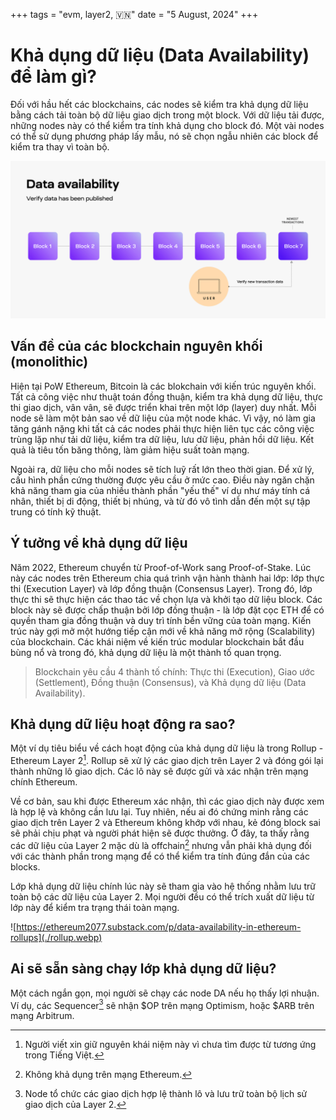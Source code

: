 +++
tags = "evm, layer2, 🇻🇳"
date = "5 August, 2024"
+++

# Khả dụng dữ liệu (Data Availability) để làm gì?

Đối với hầu hết các blockchains, các nodes sẽ kiểm tra khả dụng dữ liệu bằng cách tải toàn bộ dữ liệu giao dịch trong một block. Với dữ liệu tải được, những nodes này có thể kiểm tra tính khả dụng cho block đó. Một vài nodes có thể sử dụng phương pháp lấy mẫu, nó sẽ chọn ngẫu nhiên các block để kiểm tra thay vì toàn bộ.

![Data Availability from Celestia.](./data-availability.png)

## Vấn đề của các blockchain nguyên khối (monolithic)

Hiện tại PoW Ethereum, Bitcoin là các blokchain với kiến trúc nguyên khối. Tất cả công việc như thuật toán đồng thuận, kiểm tra khả dụng dữ liệu, thực thi giao dịch, vân vân, sẽ được triển khai trên một lớp (layer) duy nhất. Mỗi node sẽ làm một bản sao về dữ liệu của một node khác. Vì vậy, nó làm gia tăng gánh nặng khi tất cả các nodes phải thực hiện liên tục các công việc trùng lặp như tải dữ liệu, kiểm tra dữ liệu, lưu dữ liệu, phản hồi dữ liệu. Kết quả là tiêu tốn băng thông, làm giảm hiệu suất toàn mạng.

Ngoài ra, dữ liệu cho mỗi nodes sẽ tích luỹ rất lớn theo thời gian. Để xử lý, cấu hình phần cứng thường được yêu cầu ở mức cao. Điều này ngăn chặn khả năng tham gia của nhiều thành phần "yếu thế" ví dụ như máy tính cá nhân, thiết bị di động, thiết bị nhúng, và từ đó vô tình dẫn đến một sự tập trung có tính kỹ thuật.

## Ý tưởng về khả dụng dữ liệu

Năm 2022, Ethereum chuyển từ Proof-of-Work sang Proof-of-Stake. Lúc này các nodes trên Ethereum chia quá trình vận hành thành hai lớp: lớp thực thi (Execution Layer) và lớp đồng thuận (Consensus Layer). Trong đó, lớp thực thi sẽ thực hiện các thao tác về chọn lựa và khởi tạo dữ liệu block. Các block này sẽ được chấp thuận bởi lớp đồng thuận - là lớp đặt cọc ETH để có quyền tham gia đồng thuận và duy trì tính bền vững của toàn mạng. Kiến trúc này gợi mở một hướng tiếp cận mới về khả năng mở rộng (Scalability) của blockchain. Các khái niệm về kiến trúc modular blockchain bắt đầu bùng nổ và trong đó, khả dụng dữ liệu là một thành tố quan trọng.

> Blockchain yêu cầu 4 thành tố chính: Thực thi (Execution), Giao ước (Settlement), Đồng thuận (Consensus), và Khả dụng dữ liệu (Data Availability).

## Khả dụng dữ liệu hoạt động ra sao?

Một ví dụ tiêu biểu về cách hoạt động của khả dụng dữ liệu là trong Rollup - Ethereum Layer 2[^1]. Rollup sẽ xử lý các giao dịch trên Layer 2 và đóng gói lại thành những lô giao dịch. Các lô này sẽ được gửi và xác nhận trên mạng chính Ethereum.

Về cơ bản, sau khi được Ethereum xác nhận, thì các giao dịch này được xem là hợp lệ và không cần lưu lại. Tuy nhiên, nếu ai đó chứng minh rằng các giao dịch trên Layer 2 và Ethereum không khớp với nhau, kẻ đóng block sai sẽ phải chịu phạt và người phát hiện sẽ được thưởng. Ở đây, ta thấy rằng các dữ liệu của Layer 2 mặc dù là offchain[^2] nhưng vẫn phải khả dụng đối với các thành phần trong mạng để có thể kiểm tra tính đúng đắn của các blocks.

Lớp khả dụng dữ liệu chính lúc này sẽ tham gia vào hệ thống nhằm lưu trữ toàn bộ các dữ liệu của Layer 2. Mọi người đều có thể trích xuất dữ liệu từ lớp này để kiểm tra trạng thái toàn mạng.

[^1]: Người viết xin giữ nguyên khái niệm này vì chưa tìm được từ tương ứng trong Tiếng Việt.
[^2]: Không khả dụng trên mạng Ethereum.

![https://ethereum2077.substack.com/p/data-availability-in-ethereum-rollups](./rollup.webp)

## Ai sẽ sẵn sàng chạy lớp khả dụng dữ liệu?

Một cách ngắn gọn, mọi người sẽ chạy các node DA nếu họ thấy lợi nhuận. Ví dụ, các Sequencer[^3] sẽ nhận \$OP trên mạng Optimism, hoặc \$ARB trên mạng Arbitrum.

[^3]: Node tổ chức các giao dịch hợp lệ thành lô và lưu trữ toàn bộ lịch sử giao dịch của Layer 2.
